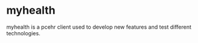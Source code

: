 # myhealth
myhealth is a pcehr client used to develop new features and test different technologies.
